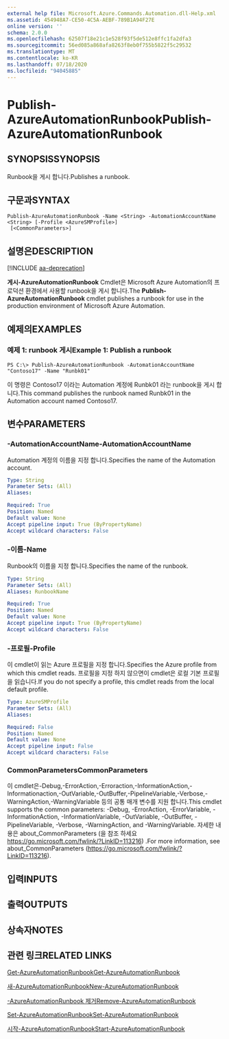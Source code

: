 ```yaml
---
external help file: Microsoft.Azure.Commands.Automation.dll-Help.xml
ms.assetid: 454948A7-CE50-4C5A-AEBF-789B1A94F27E
online version: ''
schema: 2.0.0
ms.openlocfilehash: 62507f18e21c1e528f93f5de512e8ffc1fa2dfa3
ms.sourcegitcommit: 56ed085a868afa8263f8eb0f755b5822f5c29532
ms.translationtype: MT
ms.contentlocale: ko-KR
ms.lasthandoff: 07/18/2020
ms.locfileid: "94045885"
---
```

# <span data-ttu-id="69d30-101">Publish-AzureAutomationRunbook</span><span class="sxs-lookup"><span data-stu-id="69d30-101">Publish-AzureAutomationRunbook</span></span>

## <span data-ttu-id="69d30-102">SYNOPSIS</span><span class="sxs-lookup"><span data-stu-id="69d30-102">SYNOPSIS</span></span>

<span data-ttu-id="69d30-103">Runbook을 게시 합니다.</span><span class="sxs-lookup"><span data-stu-id="69d30-103">Publishes a runbook.</span></span>

## <span data-ttu-id="69d30-104">구문과</span><span class="sxs-lookup"><span data-stu-id="69d30-104">SYNTAX</span></span>

```
Publish-AzureAutomationRunbook -Name <String> -AutomationAccountName <String> [-Profile <AzureSMProfile>]
 [<CommonParameters>]
```

## <span data-ttu-id="69d30-105">설명은</span><span class="sxs-lookup"><span data-stu-id="69d30-105">DESCRIPTION</span></span>

[!INCLUDE [aa-deprecation](../include/aa-deprecation.md)]

<span data-ttu-id="69d30-106">**게시-AzureAutomationRunbook** Cmdlet은 Microsoft Azure Automation의 프로덕션 환경에서 사용할 runbook을 게시 합니다.</span><span class="sxs-lookup"><span data-stu-id="69d30-106">The **Publish-AzureAutomationRunbook** cmdlet publishes a runbook for use in the production environment of Microsoft Azure Automation.</span></span>

## <span data-ttu-id="69d30-107">예제의</span><span class="sxs-lookup"><span data-stu-id="69d30-107">EXAMPLES</span></span>

### <span data-ttu-id="69d30-108">예제 1: runbook 게시</span><span class="sxs-lookup"><span data-stu-id="69d30-108">Example 1: Publish a runbook</span></span>
```
PS C:\> Publish-AzureAutomationRunbook -AutomationAccountName "Contoso17" -Name "Runbk01"
```

<span data-ttu-id="69d30-109">이 명령은 Contoso17 이라는 Automation 계정에 Runbk01 라는 runbook을 게시 합니다.</span><span class="sxs-lookup"><span data-stu-id="69d30-109">This command publishes the runbook named Runbk01 in the Automation account named Contoso17.</span></span>

## <span data-ttu-id="69d30-110">변수</span><span class="sxs-lookup"><span data-stu-id="69d30-110">PARAMETERS</span></span>

### <span data-ttu-id="69d30-111">-AutomationAccountName</span><span class="sxs-lookup"><span data-stu-id="69d30-111">-AutomationAccountName</span></span>
<span data-ttu-id="69d30-112">Automation 계정의 이름을 지정 합니다.</span><span class="sxs-lookup"><span data-stu-id="69d30-112">Specifies the name of the Automation account.</span></span>

```yaml
Type: String
Parameter Sets: (All)
Aliases: 

Required: True
Position: Named
Default value: None
Accept pipeline input: True (ByPropertyName)
Accept wildcard characters: False
```

### <span data-ttu-id="69d30-113">-이름</span><span class="sxs-lookup"><span data-stu-id="69d30-113">-Name</span></span>
<span data-ttu-id="69d30-114">Runbook의 이름을 지정 합니다.</span><span class="sxs-lookup"><span data-stu-id="69d30-114">Specifies the name of the runbook.</span></span>

```yaml
Type: String
Parameter Sets: (All)
Aliases: RunbookName

Required: True
Position: Named
Default value: None
Accept pipeline input: True (ByPropertyName)
Accept wildcard characters: False
```

### <span data-ttu-id="69d30-115">-프로필</span><span class="sxs-lookup"><span data-stu-id="69d30-115">-Profile</span></span>
<span data-ttu-id="69d30-116">이 cmdlet이 읽는 Azure 프로필을 지정 합니다.</span><span class="sxs-lookup"><span data-stu-id="69d30-116">Specifies the Azure profile from which this cmdlet reads.</span></span>
<span data-ttu-id="69d30-117">프로필을 지정 하지 않으면이 cmdlet은 로컬 기본 프로필을 읽습니다.</span><span class="sxs-lookup"><span data-stu-id="69d30-117">If you do not specify a profile, this cmdlet reads from the local default profile.</span></span>

```yaml
Type: AzureSMProfile
Parameter Sets: (All)
Aliases: 

Required: False
Position: Named
Default value: None
Accept pipeline input: False
Accept wildcard characters: False
```

### <span data-ttu-id="69d30-118">CommonParameters</span><span class="sxs-lookup"><span data-stu-id="69d30-118">CommonParameters</span></span>
<span data-ttu-id="69d30-119">이 cmdlet은-Debug,-ErrorAction,-Erroraction,-InformationAction,-Informationaction,-OutVariable,-OutBuffer,-PipelineVariable,-Verbose,-WarningAction,-WarningVariable 등의 공통 매개 변수를 지원 합니다.</span><span class="sxs-lookup"><span data-stu-id="69d30-119">This cmdlet supports the common parameters: -Debug, -ErrorAction, -ErrorVariable, -InformationAction, -InformationVariable, -OutVariable, -OutBuffer, -PipelineVariable, -Verbose, -WarningAction, and -WarningVariable.</span></span> <span data-ttu-id="69d30-120">자세한 내용은 about_CommonParameters (을 참조 하세요 https://go.microsoft.com/fwlink/?LinkID=113216) .</span><span class="sxs-lookup"><span data-stu-id="69d30-120">For more information, see about_CommonParameters (https://go.microsoft.com/fwlink/?LinkID=113216).</span></span>

## <span data-ttu-id="69d30-121">입력</span><span class="sxs-lookup"><span data-stu-id="69d30-121">INPUTS</span></span>

## <span data-ttu-id="69d30-122">출력</span><span class="sxs-lookup"><span data-stu-id="69d30-122">OUTPUTS</span></span>

## <span data-ttu-id="69d30-123">상속자</span><span class="sxs-lookup"><span data-stu-id="69d30-123">NOTES</span></span>

## <span data-ttu-id="69d30-124">관련 링크</span><span class="sxs-lookup"><span data-stu-id="69d30-124">RELATED LINKS</span></span>

[<span data-ttu-id="69d30-125">Get-AzureAutomationRunbook</span><span class="sxs-lookup"><span data-stu-id="69d30-125">Get-AzureAutomationRunbook</span></span>](./Get-AzureAutomationRunbook.md)

[<span data-ttu-id="69d30-126">새-AzureAutomationRunbook</span><span class="sxs-lookup"><span data-stu-id="69d30-126">New-AzureAutomationRunbook</span></span>](./New-AzureAutomationRunbook.md)

[<span data-ttu-id="69d30-127">-AzureAutomationRunbook 제거</span><span class="sxs-lookup"><span data-stu-id="69d30-127">Remove-AzureAutomationRunbook</span></span>](./Remove-AzureAutomationRunbook.md)

[<span data-ttu-id="69d30-128">Set-AzureAutomationRunbook</span><span class="sxs-lookup"><span data-stu-id="69d30-128">Set-AzureAutomationRunbook</span></span>](./Set-AzureAutomationRunbook.md)

[<span data-ttu-id="69d30-129">시작-AzureAutomationRunbook</span><span class="sxs-lookup"><span data-stu-id="69d30-129">Start-AzureAutomationRunbook</span></span>](./Start-AzureAutomationRunbook.md)


